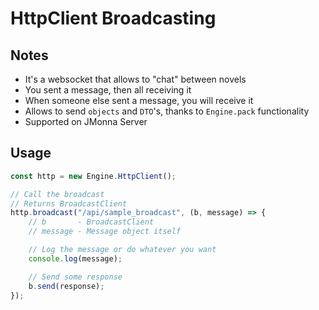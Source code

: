 # HttpClient Broadcasting

## Notes
* It's a websocket that allows to "chat" between novels
* You sent a message, then all receiving it
* When someone else sent a message, you will receive it
* Allows to send `objects` and `DTO`'s, thanks to `Engine.pack` functionality
* Supported on JMonna Server


## Usage
```ts
const http = new Engine.HttpClient();

// Call the broadcast
// Returns BroadcastClient
http.broadcast("/api/sample_broadcast", (b, message) => {
	// b       - BroadcastClient
	// message - Message object itself

	// Log the message or do whatever you want
	console.log(message);

	// Send some response
	b.send(response);
});
```
